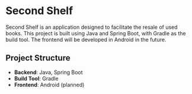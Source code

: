 # Second Shelf

Second Shelf is an application designed to facilitate the resale of used books. This project is built using Java and
Spring Boot, with Gradle as the build tool. The frontend will be developed in Android in the future.

## Project Structure

- **Backend**: Java, Spring Boot
- **Build Tool**: Gradle
- **Frontend**: Android (planned)
